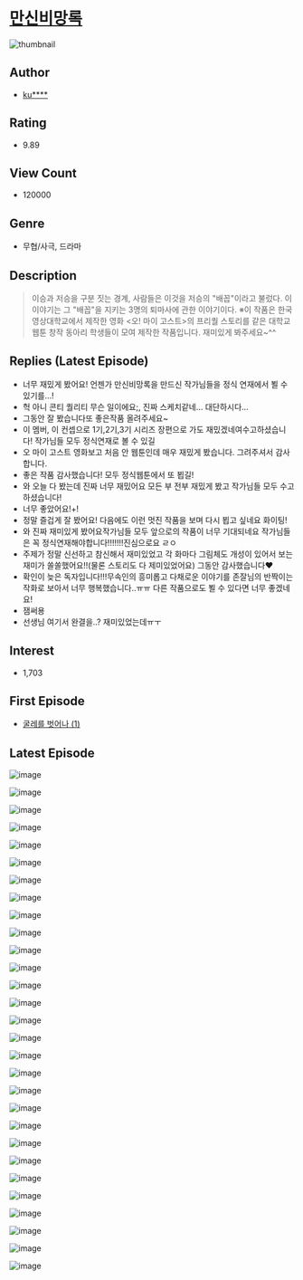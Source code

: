 # [만신비망록](https://comic.naver.com/bestChallenge/list?titleId=798684)
![thumbnail](https://image-comic.pstatic.net/user_contents_data/challenge_comic/2022/08/05/357512/thumbnail_202x164ab455806_f739_4b2b_b45d_e50cc79a7302_00000588.JPEG)

## Author
- [ku****](https://comic.naver.com/artistTitle?id=357512)

## Rating
- 9.89

## View Count
- 120000

## Genre
- 무협/사극, 드라마

## Description
> 이승과 저승을 구분 짓는 경계, 사람들은 이것을 저승의 "배꼽"이라고 불렀다. 이 이야기는 그 "배꼽"을 지키는 3명의 퇴마사에 관한 이야기이다. ※이 작품은 한국영상대학교에서 제작한 영화 <오! 마이 고스트>의 프리퀄 스토리를 같은 대학교 웹툰 창작 동아리 학생들이 모여 제작한 작품입니다. 재미있게 봐주세요~^^

## Replies (Latest Episode)
- 너무 재밌게 봤어요! 언젠가 만신비망록을 만드신 작가님들을 정식 연재에서 뵐 수 있기를...!
- 헉 아니 콘티 퀄리티 무슨 일이에요;, 진짜 스케치같네... 대단하시다...
- 그동안 잘 봤습니다또 좋은작품 올려주세요~
- 이 멤버, 이 컨셉으로 1기,2기,3기 시리즈 장편으로 가도 재밌겠네여수고하셨습니다! 작가님들 모두 정식연재로 볼 수 있길
- 오 마이 고스트 영화보고 처음 안 웹툰인데 매우 재밌게 봤습니다. 그려주셔서 감사합니다.
- 좋은 작품 감사했습니다! 모두 정식웹툰에서 또 뵙길!
- 와 오늘 다 봤는데 진짜 너무 재밌어요 모든 부 전부 재밌게 봤고 작가님들 모두 수고하셨습니다!
- 너무 좋았어요!+!
- 정말 즐겁게 잘 봤어요! 다음에도 이런 멋진 작품을 보며 다시 뵙고 싶네요 화이팅!
- 와 진짜 재미있게 봤어요작가님들 모두 앞으로의 작품이 너무 기대되네요 작가님들은 꼭 정식연재해야합니다!!!!!!!진심으로요 ㄹㅇ
- 주제가 정말 신선하고 참신해서 재미있었고 각 화마다 그림체도 개성이 있어서 보는 재미가 쏠쏠했어요!!(물론 스토리도 다 제미있었어요) 그동안 감사했습니다❤️
- 확인이 늦은 독자입니다!!!무속인의 흥미롭고 다채로운 이야기를 존잘님의 반짝이는 작화로 보아서 너무 행복했습니다..ㅠㅠ 다른 작품으로도 뵐 수 있다면 너무 좋겠네요!
- 잼써용
- 선생님 여기서 완결을..? 재미있었는데ㅠㅜ

## Interest
- 1,703

## First Episode
- [굴레를 벗어나 (1)](https://comic.naver.com/bestChallenge/detail?titleId=798684&no=1)

## Latest Episode
![image](https://image-comic.pstatic.net/user_contents_data/challenge_comic/2022/09/19/357512/upload_3774360867632931897.jpeg)

![image](https://image-comic.pstatic.net/user_contents_data/challenge_comic/2022/09/19/357512/upload_7003160330611273781.jpeg)

![image](https://image-comic.pstatic.net/user_contents_data/challenge_comic/2022/09/19/357512/upload_3487535873600337200.jpeg)

![image](https://image-comic.pstatic.net/user_contents_data/challenge_comic/2022/09/19/357512/upload_7306018600852140595.jpeg)

![image](https://image-comic.pstatic.net/user_contents_data/challenge_comic/2022/09/19/357512/upload_3616450107968402487.jpeg)

![image](https://image-comic.pstatic.net/user_contents_data/challenge_comic/2022/09/19/357512/upload_3618421725654573877.jpeg)

![image](https://image-comic.pstatic.net/user_contents_data/challenge_comic/2022/09/19/357512/upload_3472945157449922146.jpeg)

![image](https://image-comic.pstatic.net/user_contents_data/challenge_comic/2022/09/19/357512/upload_3833747896649998642.jpeg)

![image](https://image-comic.pstatic.net/user_contents_data/challenge_comic/2022/09/19/357512/upload_3702866197842703926.jpeg)

![image](https://image-comic.pstatic.net/user_contents_data/challenge_comic/2022/09/19/357512/upload_3631136275503068728.jpeg)

![image](https://image-comic.pstatic.net/user_contents_data/challenge_comic/2022/09/19/357512/upload_4049918265028654135.jpeg)

![image](https://image-comic.pstatic.net/user_contents_data/challenge_comic/2022/09/19/357512/upload_7089341331041444196.jpeg)

![image](https://image-comic.pstatic.net/user_contents_data/challenge_comic/2022/09/19/357512/upload_3702865115494102328.jpeg)

![image](https://image-comic.pstatic.net/user_contents_data/challenge_comic/2022/09/19/357512/upload_4063485147556884578.jpeg)

![image](https://image-comic.pstatic.net/user_contents_data/challenge_comic/2022/09/19/357512/upload_3617627692753762103.jpeg)

![image](https://image-comic.pstatic.net/user_contents_data/challenge_comic/2022/09/19/357512/upload_7003715767814664760.jpeg)

![image](https://image-comic.pstatic.net/user_contents_data/challenge_comic/2022/09/19/357512/upload_3688841948505192035.jpeg)

![image](https://image-comic.pstatic.net/user_contents_data/challenge_comic/2022/09/19/357512/upload_3833465102345974583.jpeg)

![image](https://image-comic.pstatic.net/user_contents_data/challenge_comic/2022/09/19/357512/upload_3544724772630903137.jpeg)

![image](https://image-comic.pstatic.net/user_contents_data/challenge_comic/2022/09/19/357512/upload_4050255835731145272.jpeg)

![image](https://image-comic.pstatic.net/user_contents_data/challenge_comic/2022/09/19/357512/upload_3846692248770655845.jpeg)

![image](https://image-comic.pstatic.net/user_contents_data/challenge_comic/2022/09/19/357512/upload_3546975244447409463.jpeg)

![image](https://image-comic.pstatic.net/user_contents_data/challenge_comic/2022/09/19/357512/upload_7147320799671824693.jpeg)

![image](https://image-comic.pstatic.net/user_contents_data/challenge_comic/2022/09/19/357512/upload_7075497191210562150.jpeg)

![image](https://image-comic.pstatic.net/user_contents_data/challenge_comic/2022/09/19/357512/upload_3544677278060524598.jpeg)

![image](https://image-comic.pstatic.net/user_contents_data/challenge_comic/2022/09/19/357512/upload_3474357106473711152.jpeg)

![image](https://image-comic.pstatic.net/user_contents_data/challenge_comic/2022/09/19/357512/upload_3847823629058519609.jpeg)

![image](https://image-comic.pstatic.net/user_contents_data/challenge_comic/2022/09/19/357512/upload_7378643546447230520.jpeg)

![image](https://image-comic.pstatic.net/user_contents_data/challenge_comic/2022/09/19/357512/upload_3472609775550031417.jpeg)

